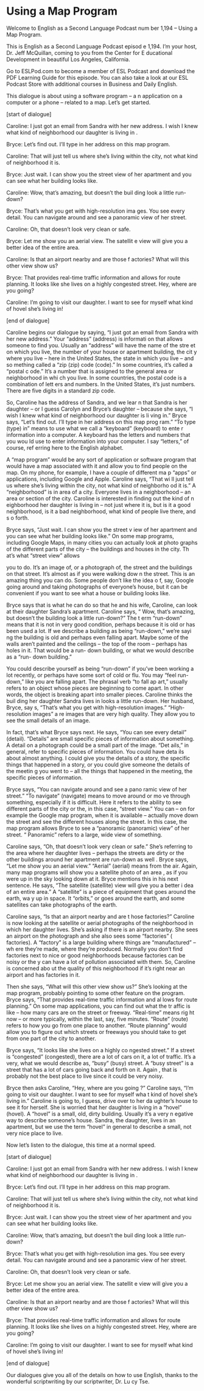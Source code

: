 # Using a Map Program

Welcome to English as a Second Language Podcast num ber 1,194 – Using a Map Program.

This is English as a Second Language Podcast episod e 1,194. I’m your host, Dr. Jeff McQuillan, coming to you from the Center for E ducational Development in beautiful Los Angeles, California.

Go to ESLPod.com to become a member of ESL Podcast and download the PDF Learning Guide for this episode. You can also take a look at our ESL Podcast Store with additional courses in Business and Daily  English.

This dialogue is about using a software program – a n application on a computer or a phone – related to a map. Let’s get started.

[start of dialogue]

Caroline: I just got an email from Sandra with her new address. I wish I knew what kind of neighborhood our daughter is living in .

Bryce: Let’s find out. I’ll type in her address on this map program.

Caroline: That will just tell us where she’s living  within the city, not what kind of neighborhood it is.

Bryce: Just wait. I can show you the street view of  her apartment and you can see what her building looks like.

Caroline: Wow, that’s amazing, but doesn’t the buil ding look a little run-down?

Bryce: That’s what you get with high-resolution ima ges. You see every detail. You can navigate around and see a panoramic view of  her street.

Caroline: Oh, that doesn’t look very clean or safe.

Bryce: Let me show you an aerial view. The satellit e view will give you a better idea of the entire area.

Caroline: Is that an airport nearby and are those f actories? What will this other view show us?

Bryce: That provides real-time traffic information and allows for route planning. It looks like she lives on a highly congested street. Hey, where are you going?

Caroline: I’m going to visit our daughter. I want to see for myself what kind of hovel she’s living in!

[end of dialogue]

Caroline begins our dialogue by saying, “I just got  an email from Sandra with her new address.” Your “address” (address) is informati on that allows someone to find you. Usually an “address” will have the name of the stre et on which you live, the number of your house or apartment building, the cit y where you live – here in the United States, the state in which you live – and so mething called a “zip (zip) code (code).” In some countries, it’s called a “postal c ode.” It’s a number that is assigned to the general area or neighborhood in whi ch you live. In some countries, the postal code is a combination of lett ers and numbers. In the United States, it’s just numbers. There are five digits in  a standard zip code.

So, Caroline has the address of Sandra, and we lear n that Sandra is her daughter – or I guess Carolyn and Bryce’s daughter – because she says, “I wish I knew what kind of neighborhood our daughter is li ving in.” Bryce says, “Let’s find out. I’ll type in her address on this map prog ram.” “To type (type) in” means to use what we call a “keyboard” (keyboard) to ente r information into a computer. A keyboard has the letters and numbers that you wou ld use to enter information into your computer. I say “letters,” of course, ref erring here to the English alphabet.

A “map program” would be any sort of application or  software program that would have a map associated with it and allow you to find  people on the map. On my phone, for example, I have a couple of different ma p “apps” or applications, including Google and Apple. Caroline says, “That wi ll just tell us where she’s living within the city, not what kind of neighborho od it is.” A “neighborhood” is in area of a city. Everyone lives in a neighborhood – an area or section of the city. Caroline is interested in finding out the kind of n eighborhood her daughter is living in – not just where it is, but is it a good neighborhood, is it a bad neighborhood, what kind of people live there, and s o forth.

Bryce says, “Just wait. I can show you the street v iew of her apartment and you can see what her building looks like.” On some map programs, including Google Maps, in many cities you can actually look at photo graphs of the different parts of the city – the buildings and houses in the city. Th at’s what “street view” allows

you to do. It’s an image of, or a photograph of, the street and the buildings on that street. It’s almost as if you were walking dow n the street. This is an amazing thing you can do. Some people don’t like the idea o f, say, Google going around and taking photographs of everyone’s house, but it can be convenient if you want to see what a house or building looks like.

Bryce says that is what he can do so that he and his wife, Caroline, can look at their daughter Sandra’s apartment. Caroline says, “ Wow, that’s amazing, but doesn’t the building look a little run-down?” The t erm “run-down” means that it is not in very good condition, perhaps because it is old or has been used a lot. If we describe a building as being “run-down,” we’re sayi ng the building is old and perhaps even falling apart. Maybe some of the walls  aren’t painted and the ceilings – the top of the room – perhaps has holes in it. That would be a run- down building, or what we would describe as a “run- down building.”

You could describe yourself as being “run-down” if you’ve been working a lot recently, or perhaps have some sort of cold or flu.  You may “feel run-down,” like you are falling apart. The phrasal verb “to fall ap art,” usually refers to an object whose pieces are beginning to come apart. In other words, the object is breaking apart into smaller pieces. Caroline thinks the buil ding her daughter Sandra lives in looks a little run-down. Her husband, Bryce, say s, “That’s what you get with high-resolution images.” “High-resolution images” a re images that are very high quality. They allow you to see the small details of  an image.

In fact, that’s what Bryce says next. He says, “You  can see every detail” (detail). “Details” are small specific pieces of information about something. A detail on a photograph could be a small part of the image. “Det ails,” in general, refer to specific pieces of information. You could have deta ils about almost anything. I could give you the details of a story, the specific  things that happened in a story, or you could give someone the details of the meetin g you went to – all the things that happened in the meeting, the specific pieces of information.

Bryce says, “You can navigate around and see a pano ramic view of her street.” “To navigate” (navigate) means to move around or mo ve through something, especially if it is difficult. Here it refers to the ability to see different parts of the city or the, in this case, “street view.” You can –  on for example the Google map program, when it is available – actually move down the street and see the different houses along the street. In this case, the map program allows Bryce to see a “panoramic (panoramic) view” of her street. “ Panoramic” refers to a large, wide view of something.

Caroline says, “Oh, that doesn’t look very clean or  safe.” She’s referring to the area where her daughter lives – perhaps the streets  are dirty or the other buildings around her apartment are run-down as well . Bryce says, “Let me show you an aerial view.” “Aerial” (aerial) means from the air. Again, many map programs will show you a satellite photo of an area , as if you were up in the sky looking down at it. Bryce mentions this in his next  sentence. He says, “The satellite (satellite) view will give you a better i dea of an entire area.” A “satellite” is a piece of equipment that goes around the earth, wa y up in space. It “orbits,” or goes around the earth, and some satellites can take  photographs of the earth.

Caroline says, “Is that an airport nearby and are t hose factories?” Caroline is now looking at the satellite or aerial photographs of the neighborhood in which her daughter lives. She’s asking if there is an airport  nearby. She sees an airport on the photograph and she also sees some “factories” ( factories). A “factory” is a large building where things are “manufactured” – wh ere they’re made, where they’re produced. Normally you don’t find factories  next to nice or good neighborhoods because factories can be noisy or the y can have a lot of pollution associated with them. So, Caroline is concerned abo ut the quality of this neighborhood if it’s right near an airport and has factories in it.

Then she says, “What will this other view show us?”  She’s looking at the map program, probably pointing to some other feature on  the program. Bryce says, “That provides real-time traffic information and al lows for route planning.” On some map applications, you can find out what the tr affic is like – how many cars are on the street or freeway. “Real-time” means rig ht now – or more typically, within the last, say, five minutes. “Route” (route)  refers to how you go from one place to another. “Route planning” would allow you to figure out which streets or freeways you should take to get from one part of the city to another.

Bryce says, “It looks like she lives on a highly co ngested street.” If a street is “congested” (congested), there are a lot of cars on  it, a lot of traffic. It’s a very, what we would describe as, “busy” (busy) street. A “busy street” is a street that has a lot of cars going back and forth on it. Again , that is probably not the best place to live since it could be very noisy.

Bryce then asks Caroline, “Hey, where are you going ?” Caroline says, “I’m going to visit our daughter. I want to see for myself wha t kind of hovel she’s living in.” Caroline is going to, I guess, drive over to her da ughter’s house to see it for herself. She is worried that her daughter is living  in a “hovel” (hovel). A “hovel” is a small, old, dirty building. Usually it’s a very n egative way to describe someone’s house. Sandra, the daughter, lives in an apartment,  but we use the term “hovel” in general to describe a small, not very nice place  to live.

 Now let’s listen to the dialogue, this time at a normal speed.

[start of dialogue]

Caroline: I just got an email from Sandra with her new address. I wish I knew what kind of neighborhood our daughter is living in .

Bryce: Let’s find out. I’ll type in her address on this map program.

Caroline: That will just tell us where she’s living  within the city, not what kind of neighborhood it is.

Bryce: Just wait. I can show you the street view of  her apartment and you can see what her building looks like.

Caroline: Wow, that’s amazing, but doesn’t the buil ding look a little run-down?

Bryce: That’s what you get with high-resolution ima ges. You see every detail. You can navigate around and see a panoramic view of  her street.

Caroline: Oh, that doesn’t look very clean or safe.

Bryce: Let me show you an aerial view. The satellit e view will give you a better idea of the entire area.

Caroline: Is that an airport nearby and are those f actories? What will this other view show us?

Bryce: That provides real-time traffic information and allows for route planning. It looks like she lives on a highly congested street. Hey, where are you going?

Caroline: I’m going to visit our daughter. I want to see for myself what kind of hovel she’s living in!

[end of dialogue]

Our dialogues give you all of the details on how to  use English, thanks to the wonderful scriptwriting by our scriptwriter, Dr. Lu cy Tse.



